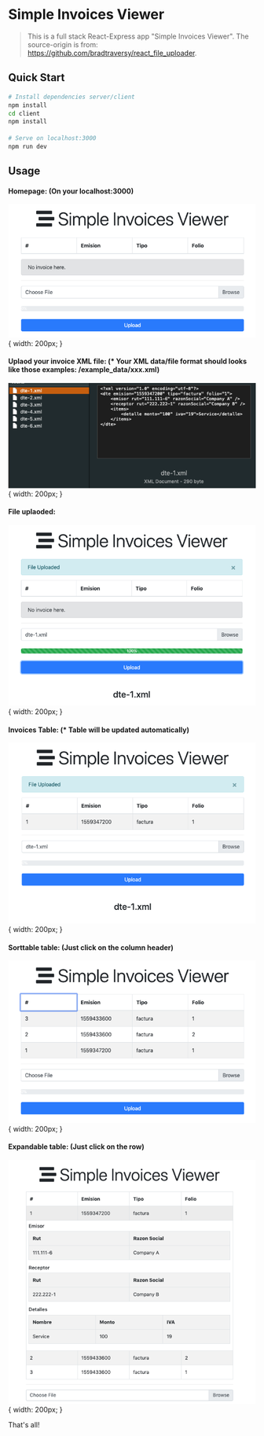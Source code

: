 # Simple Invoices Viewer

> This is a full stack React-Express app "Simple Invoices Viewer".
The source-origin is from: https://github.com/bradtraversy/react_file_uploader.

## Quick Start

```bash
# Install dependencies server/client
npm install
cd client
npm install

# Serve on localhost:3000
npm run dev
```
## Usage
#### Homepage: (On your localhost:3000)  
![alt text](https://raw.githubusercontent.com/chenchienhao/simple_invoices_viewer/master/img/01.png){ width: 200px; }

#### Uplaod your invoice XML file: (* Your XML data/file format should looks like those examples: /example_data/xxx.xml)  
![alt text](https://raw.githubusercontent.com/chenchienhao/simple_invoices_viewer/master/img/02.png){ width: 200px; }

#### File uplaoded:  
![alt text](https://raw.githubusercontent.com/chenchienhao/simple_invoices_viewer/master/img/03.png){ width: 200px; }

#### Invoices Table: (* Table will be updated automatically)  
![alt text](https://raw.githubusercontent.com/chenchienhao/simple_invoices_viewer/master/img/04.png){ width: 200px; }

#### Sorttable table: (Just click on the column header)  
![alt text](https://raw.githubusercontent.com/chenchienhao/simple_invoices_viewer/master/img/05.png){ width: 200px; }

#### Expandable table: (Just click on the row)  
![alt text](https://raw.githubusercontent.com/chenchienhao/simple_invoices_viewer/master/img/06.png){ width: 200px; }

That's all!